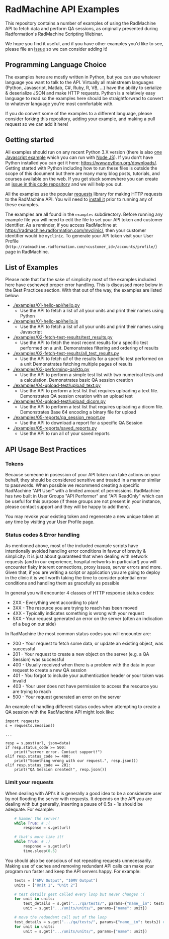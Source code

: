# RadMachine API Examples

This repository contains a number of examples of using the RadMachine API to
fetch data and perform QA sessions, as originally presented during
Radformation's RadMachine Scripting Webinar.

We hope you find it useful, and if you have other examples you'd like to see,
please file an
[issue](https://github.com/Radformation/radmachine-api-examples/issues) so
we can consider adding it!

## Programming Language Choice

The examples here are mostly written in Python, but you can use whatever
language you want to talk to the API.  Virtually all mainstream languages
(Python, Javascript, Matlab, C#, Ruby, R, VB, ...) have the ability to
serialize & deserialize JSON and make HTTP requests.  Python is a relatively
easy language to read so the examples here should be straightforwrad to convert
to whatever language you're most comfortable with.

If you do convert some of the examples to a different language, please consider
forking this repository, adding your example, and making a pull request so we
can add it here!

## Getting started

All examples should run on any recent Python 3.X version (there is also [one
Javascript example](./examples/01-hello-api/hello.js) which you can run
with [Node JS](https://nodejs.org/en)).  If you don't have Python installed
you can get it here: https://www.python.org/downloads/. Getting started with
Python including how to run these files is outside the scope of this document
but there are many many blog posts, tutorials, and courses available on the
web.  If you get stuck somewhere you can create an [issue in this code
repository](https://github.com/Radformation/radmachine-api-examples/issues) and
we will help you out.

All the examples use the popular
[requests](https://requests.readthedocs.io/en/latest/) library for making HTTP
requests to the RadMachine API.  You will need to [install
it](https://requests.readthedocs.io/en/latest/user/install/#install) prior to
running any of these examples.

The examples are all found in the `examples` subdirectory.  Before running any
example file you will need to edit the file to set your API token and customer
identifier. As a reminder, if you access RadMachine at
https://radmachine.radformation.com/myclinic/, then your customer identifier
would be `myclinic`.  To generate your API token visit your User Profile
(`http://radmachine.radformation.com/<customer_id>/accounts/profile/`) page in
RadMachine.

## List of Examples

Please note that for the sake of simplicity most of the examples included here
have eschewed proper error handling.  This is discussed more below in the Best
Practices section.  With that out of the way, the examples are listed below:

* [./examples/01-hello-api/hello.py](./examples/01-hello-api/hello.py)
    * Use the API to fetch a list of all your units and print their names using Python
* [./examples/01-hello-api/hello.js](./examples/01-hello-api/hello.js)
    * Use the API to fetch a list of all your units and print their names using Javascript
* [./examples/02-fetch-test-results/test_results.py](./examples/02-fetch-test-results/test_results.py)
    * Use the API to fetch the most recent results for a specific test performed on a unit.
      Demonstrates filtering and ordering of results
* [./examples/02-fetch-test-results/all_test_results.py](./examples/02-fetch-test-results/all_test_results.py)
    * Use the API to fetch *all* of the results for a specific test performed on a unit
      Demonstrates fetching multiple pages of results
* [./examples/03-performing-qa/ktp.py](./examples/03-performing-qa/ktp.py)
    * Use the API to perform a simple test list with two numerical tests and a calculation.
      Demonstrates basic QA session creation
* [./examples/04-upload-test/upload_text.py](./examples/04-upload-test/upload_text.py)
    * Use the API to perform a test list that requires uploading a text file.
      Demonstrates QA session creation with an upload test
* [./examples/04-upload-test/upload_dicom.py](./examples/04-upload-test/upload_dicom.py)
    * Use the API to perform a test list that requires uploading a dicom file.
      Demonstrates Base 64 encoding a binary file for upload
* [./examples/05-reports/qa_session_report.py](./examples/05-reports/qa_session_report.py)
    * Use the API to download a report for a specific QA Session
* [./examples/05-reports/saved_reports.py](./examples/05-reports/saved_reports.py)
    * Use the API to run all of your saved reports


## API Usage Best Practices


### Tokens

Because someone in posession of your API token can take actions on your behalf,
they should be considered sensitive and treated in a manner similar to
passwords.  When possible we recommend creating a specific RadMachine "API User"
with a limited amount of permissions.  RadMachine has two built in User Groups
"API Performer" and "API ReadOnly" which can be useful for this purpose (if
these groups are not present in your instance, please contact support and they
will be happy to add them).

You may revoke your existing token and regenerate a new unique token at any
time by visiting your User Profile page.

### Status codes & Error handling

As mentioned above, most of the included example scripts have intentionally
avoided handling error conditions in favour of brevity & simplicity.  It is
just about guaranteed that when dealing with network requests (and in our
experience, hospital networks in particular!) you will encounter flaky
interent connections, proxy issues, server errors and more.  Given that, if you
are writing a script or application you are going to deploy in the clinic it is
well worth taking the time to consider potential error conditions and handling
them as gracefully as possible

In general you will encounter 4 classes of HTTP response status codes:

* 2XX - Everything went according to plan!
* 3XX - The resource you are trying to reach has been moved
* 4XX - Typically indicates something is wrong with your request
* 5XX - Your request generated an error on the server (often an indication of a bug on our side)

In RadMachine the most common status codes you will encounter are:

* 200 - Your request to fetch some data, or update an existing object, was successful
* 201 - Your request to create a new object on the server (e.g. a QA Session) was successful
* 400 - Usually received when there is a problem with the data in your request to create a new QA session
* 401 - You forgot to include your authentication header or your token was invalid
* 403 - Your user does not have permission to access the resource you are trying to reach
* 500 - Your request generated an error on the server

An example of handling different status codes when attempting to create a QA
session with the RadMachine API might look like:

```
import requests
s = requests.Session()

...

resp = s.post(url, json=data)
if resp.status_code >= 500:
    print("server error. Contact support!")
elif resp.status_code >= 400:
    print("Something wrong with our request.", resp.json())
elif resp.status_code == 201:
    print("QA Session created!", resp.json())
```

### Limit your requests

When dealing with API's it is generally a good idea to be a considerate user by
not flooding the server with requests.  It depends on the API you are dealing
with but generally, inserting a pause of 0.5s - 1s should be adequate. For
example:

```python
    # hammer the server!
    while True: # :(
        response = s.get(url)

    # that's more like it!
    while True: # :)
        response = s.get(url)
        time.sleep(0.5)
```

You should also be conscious of not repeating requests unnecessarily.  Making
use of caches and removing redundant API calls can make your program run faster
and keep the API servers happy. For example:


```python
    tests = ["6MV Output", "10MV Output"]
    units = ["Unit 1", "Unit 2"]

    # test details gest called every loop but never changes :(
    for unit in units:
        test_details = s.get(".../qa/tests/", params={"name__in": tests}) # :(
        unit = s.get(".../units/units/", params={"name": unit})

    # move the redundant call out of the loop
    test_details = s.get(".../qa/tests/", params={"name__in": tests}) # :)
    for unit in units:
        unit = s.get(".../units/units/", params={"name": unit})

```
